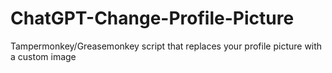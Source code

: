 # ChatGPT-Change-Profile-Picture
Tampermonkey/Greasemonkey script that replaces your profile picture with a custom image
